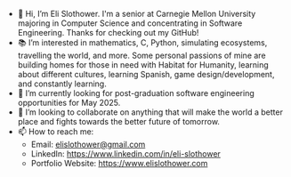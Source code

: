 - 👋 Hi, I’m Eli Slothower. I'm a senior at Carnegie Mellon University majoring in Computer Science and concentrating in Software Engineering. Thanks for checking out my GitHub!
- 📚 I’m interested in mathematics, C, Python, simulating ecosystems, travelling the world, and more. Some personal passions of mine are building homes for those in need with Habitat for Humanity, learning about different cultures, learning Spanish, game design/development, and constantly learning. 
- 🌱 I’m currently looking for post-graduation software engineering opportunities for May 2025.
- 🤝 I’m looking to collaborate on anything that will make the world a better place and fights towards the better future of tomorrow.
- 📫 How to reach me: 
	- Email: elislothower@gmail.com
	- LinkedIn: https://www.linkedin.com/in/eli-slothower
	- Portfolio Website: https://www.elislothower.com

<!---
eslothower/eslothower is a ✨ special ✨ repository because its `README.md` (this file) appears on your GitHub profile.
You can click the Preview link to take a look at your changes.
--->

